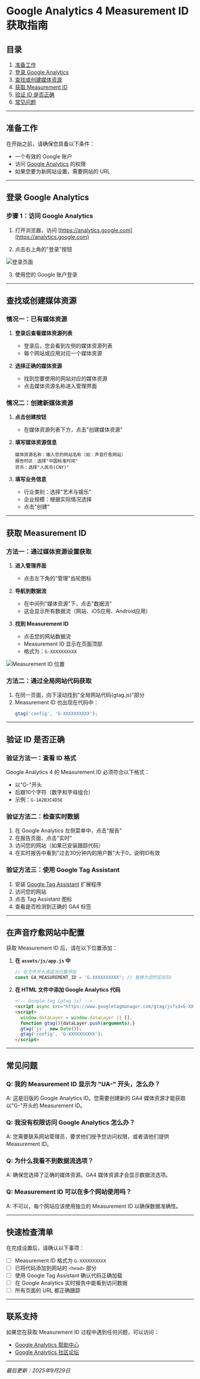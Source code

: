 # Google Analytics 4 Measurement ID 获取指南

## 目录
1. [准备工作](#准备工作)
2. [登录 Google Analytics](#登录-google-analytics)
3. [查找或创建媒体资源](#查找或创建媒体资源)
4. [获取 Measurement ID](#获取-measurement-id)
5. [验证 ID 是否正确](#验证-id-是否正确)
6. [常见问题](#常见问题)

---

## 准备工作

在开始之前，请确保您具备以下条件：

- 一个有效的 Google 账户
- 访问 [Google Analytics](https://analytics.google.com/) 的权限
- 如果您要为新网站设置，需要网站的 URL

---

## 登录 Google Analytics

### 步骤 1：访问 Google Analytics
1. 打开浏览器，访问 [https://analytics.google.com](https://analytics.google.com)

2. 点击右上角的"登录"按钮

![登录页面](https://via.placeholder.com/800x400?text=Google+Analytics+Login+Page)

3. 使用您的 Google 账户登录

---

## 查找或创建媒体资源

### 情况一：已有媒体资源

1. **登录后查看媒体资源列表**
   - 登录后，您会看到左侧的媒体资源列表
   - 每个网站或应用对应一个媒体资源

2. **选择正确的媒体资源**
   - 找到您要使用的网站对应的媒体资源
   - 点击媒体资源名称进入管理界面

### 情况二：创建新媒体资源

1. **点击创建按钮**
   - 在媒体资源列表下方，点击"创建媒体资源"

2. **填写媒体资源信息**
   ```
   媒体资源名称：输入您的网站名称（如：声音疗愈网站）
   报告时区：选择"中国标准时间"
   货币：选择"人民币(CNY)"
   ```

3. **填写业务信息**
   - 行业类别：选择"艺术与娱乐"
   - 企业规模：根据实际情况选择
   - 点击"创建"

---

## 获取 Measurement ID

### 方法一：通过媒体资源设置获取

1. **进入管理界面**
   - 点击左下角的"管理"齿轮图标

2. **导航到数据流**
   - 在中间列"媒体资源"下，点击"数据流"
   - 这会显示所有数据流（网站、iOS应用、Android应用）

3. **找到 Measurement ID**
   - 点击您的网站数据流
   - Measurement ID 显示在页面顶部
   - 格式为：`G-XXXXXXXXXX`

![Measurement ID 位置](https://via.placeholder.com/600x300?text=Measurement+ID+Location)

### 方法二：通过全局网站代码获取

1. 在同一页面，向下滚动找到"全局网站代码(gtag.js)"部分
2. Measurement ID 也出现在代码中：
   ```javascript
   gtag('config', 'G-XXXXXXXXXX');
   ```

---

## 验证 ID 是否正确

### 验证方法一：查看 ID 格式

Google Analytics 4 的 Measurement ID 必须符合以下格式：
- 以"G-"开头
- 后跟10个字符（数字和字母组合）
- 示例：`G-1A2B3C4D5E`

### 验证方法二：检查实时数据

1. 在 Google Analytics 左侧菜单中，点击"报告"
2. 在报告页面，点击"实时"
3. 访问您的网站（如果已安装跟踪代码）
4. 在实时报告中看到"过去30分钟内的用户数"大于0，说明ID有效

### 验证方法三：使用 Google Tag Assistant

1. 安装 [Google Tag Assistant](https://tagassistant.google.com/) 扩展程序
2. 访问您的网站
3. 点击 Tag Assistant 图标
4. 查看是否检测到正确的 GA4 标签

---

## 在声音疗愈网站中配置

获取 Measurement ID 后，请在以下位置添加：

1. **在 `assets/js/app.js` 中**
   ```javascript
   // 在文件开头或适当位置添加
   const GA_MEASUREMENT_ID = 'G-XXXXXXXXXX'; // 替换为您的实际ID
   ```

2. **在 HTML 文件中添加 Google Analytics 代码**
   ```html
   <!-- Google tag (gtag.js) -->
   <script async src="https://www.googletagmanager.com/gtag/js?id=G-XXXXXXXXXX"></script>
   <script>
     window.dataLayer = window.dataLayer || [];
     function gtag(){dataLayer.push(arguments);}
     gtag('js', new Date());
     gtag('config', 'G-XXXXXXXXXX');
   </script>
   ```

---

## 常见问题

### Q: 我的 Measurement ID 显示为 "UA-" 开头，怎么办？
A: 这是旧版的 Google Analytics ID。您需要创建新的 GA4 媒体资源才能获取以"G-"开头的 Measurement ID。

### Q: 我没有权限访问 Google Analytics 怎么办？
A: 您需要联系网站管理员，要求他们授予您访问权限，或者请他们提供 Measurement ID。

### Q: 为什么我看不到数据流选项？
A: 确保您选择了正确的媒体资源。GA4 媒体资源才会显示数据流选项。

### Q: Measurement ID 可以在多个网站使用吗？
A: 不可以，每个网站应该使用独立的 Measurement ID 以确保数据准确性。

---

## 快速检查清单

在完成设置后，请确认以下事项：

- [ ] Measurement ID 格式为 `G-XXXXXXXXXX`
- [ ] 已将代码添加到网站的 `<head>` 部分
- [ ] 使用 Google Tag Assistant 确认代码正确加载
- [ ] 在 Google Analytics 实时报告中能看到访问数据
- [ ] 所有页面的 URL 都正确跟踪

---

## 联系支持

如果您在获取 Measurement ID 过程中遇到任何问题，可以访问：
- [Google Analytics 帮助中心](https://support.google.com/analytics)
- [Google Analytics 社区论坛](https://support.google.com/analytics/community)

---

*最后更新：2025年9月29日*